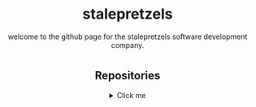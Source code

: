 <div align=center>

# stalepretzels

welcome to the github page for the stalepretzels software development company.


#
## Repositories

<details>
  <summary>Click me</summary>
  
  ### [arcs](https://github.com/stalepretzels/arcs)
  ### [online-paintball](https://github.com/stalepretzels/online-paintball)
  ### [Engjin](https://github.com/stalepretzels/Engjin)
  ### [Rubium](https://github.com/stalepretzels/Rubium)
  
</details>
